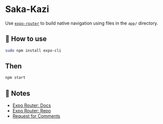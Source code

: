 # Saka-Kazi 

Use [`expo-router`](https://expo.github.io/router) to build native navigation using files in the `app/` directory.

## 🚀 How to use

```sh
sudo npm install expo-cli
```
## Then

```sh
npm start
```
## 📝 Notes

- [Expo Router: Docs](https://expo.github.io/router)
- [Expo Router: Repo](https://github.com/expo/router)
- [Request for Comments](https://github.com/expo/router/discussions/1)
